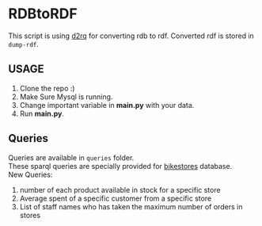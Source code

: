 # RDBtoRDF

This script is using [d2rq](http://d2rq.org) for converting rdb to rdf.
Converted rdf is stored in `dump-rdf`.

## USAGE
1. Clone the repo :)
2. Make Sure Mysql is running.
3. Change important variable in **main.py** with your data.
4. Run **main.py**.

## Queries
Queries are available in `queries` folder.  
These sparql queries are specially provided for [bikestores](https://www.sqlservertutorial.net/sql-server-sample-database/) database.  
New Queries:
1. number of each product available in stock for a specific store
2. Average spent of a specific customer from a specific store
3. List of staff names who has taken the maximum number of orders in stores
